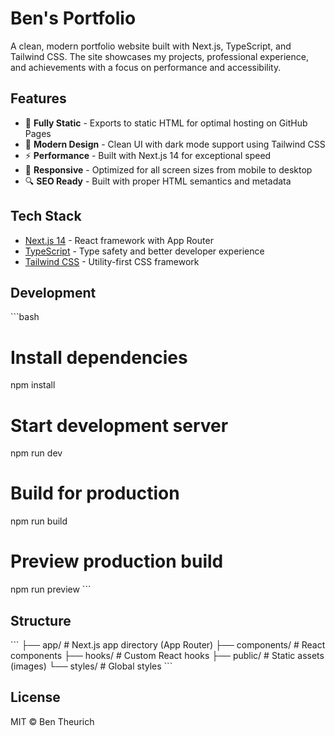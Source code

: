 # Ben's Portfolio

A clean, modern portfolio website built with Next.js, TypeScript, and Tailwind CSS. The site showcases my projects, professional experience, and achievements with a focus on performance and accessibility.

## Features

- 🎯 **Fully Static** - Exports to static HTML for optimal hosting on GitHub Pages
- 🎨 **Modern Design** - Clean UI with dark mode support using Tailwind CSS
- ⚡ **Performance** - Built with Next.js 14 for exceptional speed
- 📱 **Responsive** - Optimized for all screen sizes from mobile to desktop
- 🔍 **SEO Ready** - Built with proper HTML semantics and metadata

## Tech Stack

- [Next.js 14](https://nextjs.org/) - React framework with App Router
- [TypeScript](https://www.typescriptlang.org/) - Type safety and better developer experience
- [Tailwind CSS](https://tailwindcss.com/) - Utility-first CSS framework

## Development

\`\`\`bash
# Install dependencies
npm install

# Start development server
npm run dev

# Build for production
npm run build

# Preview production build
npm run preview
\`\`\`

## Structure

\`\`\`
├── app/              # Next.js app directory (App Router)
├── components/       # React components
├── hooks/           # Custom React hooks
├── public/          # Static assets (images)
└── styles/          # Global styles
\`\`\`

## License

MIT © Ben Theurich
